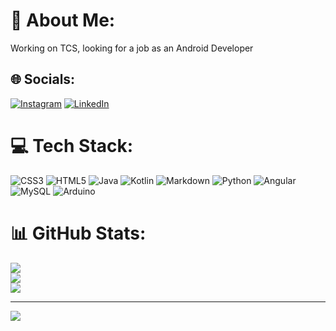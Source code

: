 # 💫 About Me:
Working on TCS, looking for a job as an Android Developer


## 🌐 Socials:
[![Instagram](https://img.shields.io/badge/Instagram-%23E4405F.svg?logo=Instagram&logoColor=white)](https://instagram.com/jortega_2000) [![LinkedIn](https://img.shields.io/badge/LinkedIn-%230077B5.svg?logo=linkedin&logoColor=white)](https://linkedin.com/in/https://www.linkedin.com/in/jorge-antonio-ortega-m%C3%A1rquez-063262216/) 

# 💻 Tech Stack:
![CSS3](https://img.shields.io/badge/css3-%231572B6.svg?style=for-the-badge&logo=css3&logoColor=white) ![HTML5](https://img.shields.io/badge/html5-%23E34F26.svg?style=for-the-badge&logo=html5&logoColor=white) ![Java](https://img.shields.io/badge/java-%23ED8B00.svg?style=for-the-badge&logo=java&logoColor=white) ![Kotlin](https://img.shields.io/badge/kotlin-%230095D5.svg?style=for-the-badge&logo=kotlin&logoColor=white) ![Markdown](https://img.shields.io/badge/markdown-%23000000.svg?style=for-the-badge&logo=markdown&logoColor=white) ![Python](https://img.shields.io/badge/python-3670A0?style=for-the-badge&logo=python&logoColor=ffdd54) ![Angular](https://img.shields.io/badge/angular-%23DD0031.svg?style=for-the-badge&logo=angular&logoColor=white) ![MySQL](https://img.shields.io/badge/mysql-%2300f.svg?style=for-the-badge&logo=mysql&logoColor=white) ![Arduino](https://img.shields.io/badge/-Arduino-00979D?style=for-the-badge&logo=Arduino&logoColor=white)
# 📊 GitHub Stats:
![](https://github-readme-stats.vercel.app/api?username=Jortega00&theme=react&hide_border=false&include_all_commits=true&count_private=false)<br/>
![](https://github-readme-streak-stats.herokuapp.com/?user=Jortega00&theme=react&hide_border=false)<br/>
![](https://github-readme-stats.vercel.app/api/top-langs/?username=Jortega00&theme=react&hide_border=false&include_all_commits=true&count_private=false&layout=compact)

---
[![](https://visitcount.itsvg.in/api?id=Jortega00&icon=1&color=0)](https://visitcount.itsvg.in)

<!-- Proudly created with GPRM ( https://gprm.itsvg.in ) -->
